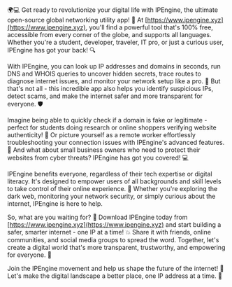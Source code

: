 🌍💻 Get ready to revolutionize your digital life with IPEngine, the ultimate open-source global networking utility app! 🚀 At [https://www.ipengine.xyz](https://www.ipengine.xyz), you'll find a powerful tool that's 100% free, accessible from every corner of the globe, and supports all languages. Whether you're a student, developer, traveler, IT pro, or just a curious user, IPEngine has got your back! 🔍

With IPEngine, you can look up IP addresses and domains in seconds, run DNS and WHOIS queries to uncover hidden secrets, trace routes to diagnose internet issues, and monitor your network setup like a pro. 📡 But that's not all - this incredible app also helps you identify suspicious IPs, detect scams, and make the internet safer and more transparent for everyone. 🛡️

Imagine being able to quickly check if a domain is fake or legitimate - perfect for students doing research or online shoppers verifying website authenticity! 💸 Or picture yourself as a remote worker effortlessly troubleshooting your connection issues with IPEngine's advanced features. 🏢 And what about small business owners who need to protect their websites from cyber threats? IPEngine has got you covered! 💻

IPEngine benefits everyone, regardless of their tech expertise or digital literacy. It's designed to empower users of all backgrounds and skill levels to take control of their online experience. 🌟 Whether you're exploring the dark web, monitoring your network security, or simply curious about the internet, IPEngine is here to help.

So, what are you waiting for? 🤔 Download IPEngine today from [https://www.ipengine.xyz](https://www.ipengine.xyz) and start building a safer, smarter internet - one IP at a time! 💥 Share it with friends, online communities, and social media groups to spread the word. Together, let's create a digital world that's more transparent, trustworthy, and empowering for everyone. 🌈

Join the IPEngine movement and help us shape the future of the internet! 🚀 Let's make the digital landscape a better place, one IP address at a time. 💪